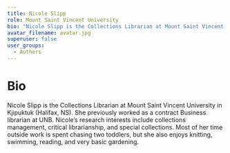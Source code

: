 ```yaml
---
title: Nicole Slipp
role: Mount Saint Vincent University
bio: "Nicole Slipp is the Collections Librarian at Mount Saint Vincent University in Kjipuktuk (Halifax, NS). She previously worked as a contract Business librarian at UNB. Nicole’s research interests include collections management, critical librarianship, and special collections. Most of her time outside work is spent chasing two toddlers, but she also enjoys knitting, swimming, reading, and very basic gardening."
avatar_filename: avatar.jpg
superuser: false
user_groups:
  - Authors
---
```


# Bio
Nicole Slipp is the Collections Librarian at Mount Saint Vincent University in Kjipuktuk (Halifax, NS). She previously worked as a contract Business librarian at UNB. Nicole’s research interests include collections management, critical librarianship, and special collections. Most of her time outside work is spent chasing two toddlers, but she also enjoys knitting, swimming, reading, and very basic gardening. 



